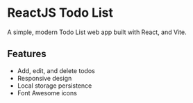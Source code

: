 # ReactJS Todo List

A simple, modern Todo List web app built with React, and Vite.

## Features

- Add, edit, and delete todos
- Responsive design
- Local storage persistence
- Font Awesome icons
